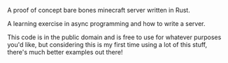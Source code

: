 A proof of concept bare bones minecraft server written in Rust.

A learning exercise in async programming and how to write a server.

This code is in the public domain and is free to use for whatever purposes you'd like, 
but considering this is my first time using a lot of this stuff, there's much better examples out there!
